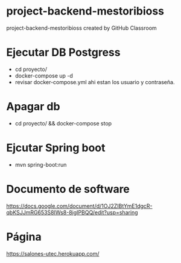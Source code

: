 # project-backend-mestoribioss
project-backend-mestoribioss created by GitHub Classroom

# Ejecutar DB Postgress
  - cd proyecto/
  - docker-compose up -d
  - revisar docker-compose.yml ahi estan los usuario y contraseña.

# Apagar db
  - cd proyecto/ && docker-compose stop

# Ejcutar Spring boot
  - mvn spring-boot:run
  
# Documento de software
https://docs.google.com/document/d/1OJ2ZIBtYmE1dgcR-qbKSJJmRG653S8IWs8-8igIPBQQ/edit?usp=sharing

# Página
https://salones-utec.herokuapp.com/

